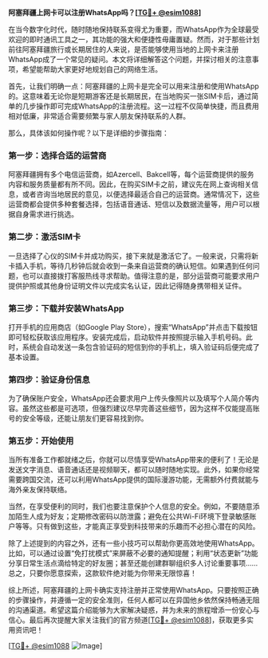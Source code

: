 **阿塞拜疆上网卡可以注册WhatsApp吗？[[TG💪+ @esim1088](https://t.me/s/esim1088)]**

在当今数字化时代，随时随地保持联系变得尤为重要，而WhatsApp作为全球最受欢迎的即时通讯工具之一，其功能的强大和便捷性毋庸置疑。然而，对于那些计划前往阿塞拜疆旅行或长期居住的人来说，是否能够使用当地的上网卡来注册WhatsApp成了一个常见的疑问。本文将详细解答这个问题，并探讨相关的注意事项，希望能帮助大家更好地规划自己的网络生活。

首先，让我们明确一点：阿塞拜疆的上网卡是完全可以用来注册和使用WhatsApp的。这意味着无论你是短期游客还是长期居民，在当地购买一张SIM卡后，通过简单的几步操作即可完成WhatsApp的注册流程。这一过程不仅简单快捷，而且费用相对低廉，非常适合需要频繁与家人朋友保持联系的人群。

那么，具体该如何操作呢？以下是详细的步骤指南：

### 第一步：选择合适的运营商
阿塞拜疆拥有多个电信运营商，如Azercell、Bakcell等，每个运营商提供的服务内容和服务质量都有所不同。因此，在购买SIM卡之前，建议先在网上查询相关信息，或者咨询当地居民的意见，以便选择最适合自己的运营商。通常情况下，这些运营商都会提供多种套餐选择，包括语音通话、短信以及数据流量等，用户可以根据自身需求进行挑选。

### 第二步：激活SIM卡
一旦选择了心仪的SIM卡并成功购买，接下来就是激活它了。一般来说，只需将新卡插入手机，等待几秒钟后就会收到一条来自运营商的确认短信。如果遇到任何问题，也可以直接拨打客服热线寻求帮助。值得注意的是，部分运营商可能要求用户提供护照或其他身份证明文件以完成实名认证，因此记得随身携带相关证件。

### 第三步：下载并安装WhatsApp
打开手机的应用商店（如Google Play Store），搜索“WhatsApp”并点击下载按钮即可轻松获取该应用程序。安装完成后，启动软件并按照提示输入手机号码。此时，系统会自动发送一条包含验证码的短信到你的手机上，填入验证码后便完成了基本设置。

### 第四步：验证身份信息
为了确保账户安全，WhatsApp还会要求用户上传头像照片以及填写个人简介等内容。虽然这些都是可选项，但强烈建议尽早完善这些细节，因为这样不仅能提高账号的安全等级，还能让朋友们更容易找到你。

### 第五步：开始使用
当所有准备工作都就绪之后，你就可以尽情享受WhatsApp带来的便利了！无论是发送文字消息、语音通话还是视频聊天，都可以随时随地实现。此外，如果你经常需要跨国交流，还可以利用WhatsApp提供的国际漫游功能，无需额外付费就能与海外亲友保持联络。

当然，在享受便利的同时，我们也要注意保护个人信息的安全。例如，不要随意添加陌生人成为好友；定期修改密码以防泄露；避免在公共Wi-Fi环境下登录敏感账户等等。只有做到这些，才能真正享受到科技带来的乐趣而不必担心潜在的风险。

除了上述提到的内容之外，还有一些小技巧可以帮助你更高效地使用WhatsApp。比如，可以通过设置“免打扰模式”来屏蔽不必要的通知提醒；利用“状态更新”功能分享日常生活点滴给特定的好友圈；甚至还能创建群聊组织多人讨论重要事项……总之，只要你愿意探索，这款软件绝对能为你带来无限惊喜！

综上所述，阿塞拜疆的上网卡确实支持注册并正常使用WhatsApp。只要按照正确的步骤操作，并遵循一定的安全准则，任何人都可以在异国他乡依然保持畅通无阻的沟通渠道。希望这篇介绍能够为大家解决疑惑，并为未来的旅程增添一份安心与信心。最后再次提醒大家关注我们的官方频道[[TG💪+ @esim1088](https://t.me/s/esim1088)]，获取更多实用资讯吧！

[[TG💪+ @esim1088](https://t.me/s/esim1088) ![Image](https://i.postimg.cc/4NQfJmqS/Snipaste-2025-05-13-00-14-12.png)]